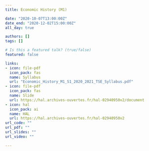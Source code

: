 ```yaml
---
title: Economic History (M1)

date: "2020-10-07T13:00:00Z"
date_end: "2020-12-02T15:00:00Z"
all_day: true

authors: []
tags: []

# Is this a featured talk? (true/false)
featured: false

links:
- icon: file-pdf
  icon_pack: fas
  name: Syllabus
  url: "Economic_History_M1_S1_2020_2021_TSE_Syllabus.pdf"
- icon: file-pdf
  icon_pack: fas
  name: Slide
  url: https://hal.archives-ouvertes.fr/hal-02940950v2/document
- icon: hal
  icon_pack: ai
  name: HAL
  url: https://hal.archives-ouvertes.fr/hal-02940950v2
url_code: ""
url_pdf: ""
url_slides: ""
url_video: ""

---
```

